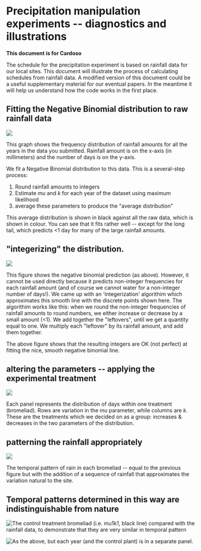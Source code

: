 



# Precipitation manipulation experiments -- diagnostics and illustrations

**This document is for Cardoso**

The schedule for the precipitation experiment is based on rainfall data for our local sites.  This document will illustrate the process of calculating schedules from rainfall data.  A modified version of this document could be a useful supplementary material for our eventual papers.  In the meantime it will help us understand how the code works in the first place.







## Fitting the Negative Binomial distribution to raw rainfall data
![](figure/unnamed-chunk-3.png) 

This graph shows the frequency distribution of rainfall amounts for all the years in the data you submitted.  Rainfall amount is on the x-axis (in millimeters) and the number of days is on the y-axis.  

We fit a Negative Binomial distribution to this data.  This is a several-step process:

1. Round rainfall amounts to integers
2. Estimate *mu* and *k* for each year of the dataset using maximum likelihood
3. average these parameters to produce the "average distribution"

This average distribution is shown in black against all the raw data, which is shown in colour.  You can see that it fits rather well -- except for the long tail, which predicts <1 day for many of the large rainfall amounts.

## "integerizing" the distribution.
![](figure/unnamed-chunk-4.png) 

This figure shows the negative binomial prediction (as above).  However, it cannot be used directly because it predicts non-integer frequencies for each rainfall amount (and of course we cannot water for a non-integer number of days!).  We came up with an 'integerization' algorithim which approximates this smooth line with the discrete points shown here. The algorithim works like this: when we round the non-integer frequencies of rainfall amounts to round numbers, we either increase or decrease by a small amount (<1).  We add together the "leftovers", until we get a quantity equal to one.  We multiply each "leftover" by its rainfall amount, and add them together.  

The above figure shows that the resulting integers are OK (not perfect) at fitting the nice, smooth negative binomial line.

## altering the parameters -- applying the experimental treatment
![](figure/unnamed-chunk-5.png) 

Each panel represents the distribution of days within one treatment (bromeliad).  Rows are variation in the *mu* parameter, while columns are *k*.  These are the treatments which we decided on as a group: increases & decreases in the two parameters of the distribution. 

## patterning the rainfall appropriately
![](figure/unnamed-chunk-6.png) 

The temporal pattern of rain in each bromeliad -- equal to the previous figure but with the addition of a sequence of rainfall that approximates the variation natural to the site.

## Temporal patterns determined in this way are indistinguishable from nature
![The control treatment bromeliad (i.e. *mu1k1*, black line) compared with the rainfall data, to demonstrate that they are very similar in temporal pattern](figure/unnamed-chunk-7.png) 


![As the above, but each year (and the control plant) is in a separate panel.](figure/unnamed-chunk-8.png) 


